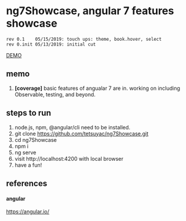 # ng7Showcase, angular 7 features showcase

    rev 0.1    05/15/2019: touch ups: theme, book.hover, select
    rev 0.init 05/13/2019: initial cut


[DEMO](https://tetsuyac.github.io/ng7Showcase)

## memo
1. **[coverage]** basic
   features of angualar 7 are
   in. working on including
   Observable, testing, and
   beyond.

## steps to run
1. node.js, npm, @angular/cli
   need to be installed.
2. git clone
   https://github.com/tetsuyac/ng7Showcase.git
3. cd ng7Showcase
4. npm i
5. ng serve
6. visit http://localhost:4200
   with local browser
7. have a fun!

## references
#### angular
https://angular.io/
